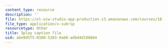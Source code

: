 ```yaml
---
content_type: resource
description: ''
file: https://ol-ocw-studio-app-production.s3.amazonaws.com/courses/18-02-multivariable-calculus-fall-2007/abe9d5f5010052039a60adbd4d106864_ZwpwmGP5ITM.vtt
file_type: application/x-subrip
resourcetype: Other
title: 3play caption file
uid: abe9d5f5-0100-5203-9a60-adbd4d106864
---
```

